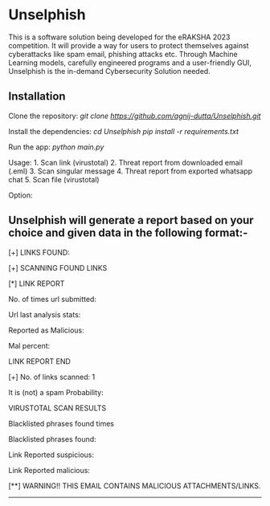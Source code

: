 # Unselphish
This is a software solution being developed for the eRAKSHA 2023 competition. It will provide a way for users to protect themselves against cyberattacks like spam email, phishing attacks etc. Through Machine Learning models, carefully engineered programs and a user-friendly GUI, Unselphish is the in-demand Cybersecurity Solution needed.

## Installation

Clone the repository:  *git clone https://github.com/agnij-dutta/Unselphish.git* 

Install the dependencies:  *cd Unselphish pip install -r requirements.txt*

Run the app: *python main.py*

Usage: 1. Scan link (virustotal)
2. Threat report from downloaded email (.eml)
3. Scan singular message
4. Threat report from exported whatsapp chat
5. Scan file (virustotal)

Option: <your choice>

<Your Input Data>


Unselphish will generate a report based on your choice and given data in the following format:-
----------------------------------------------------------------------------------------------------------------------------------
[+] LINKS FOUND:
<links>
<number of links>



[+] SCANNING FOUND LINKS



[*] LINK REPORT


No. of times url submitted: 

Url last analysis stats:

Reported as Malicious: 


Mal percent:


LINK REPORT END



[+] No. of links scanned: 1

It is (not) a spam Probability: <probability>

VIRUSTOTAL SCAN RESULTS

Blacklisted phrases found <number> times

Blacklisted phrases found:



Link Reported suspicious: 

Link Reported malicious:

[**] WARNING!! THIS EMAIL CONTAINS MALICIOUS ATTACHMENTS/LINKS.

-------------------------------------------------------------------------------------------------------


